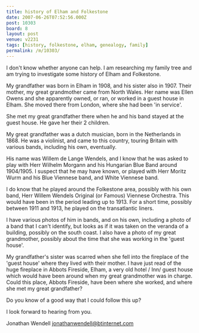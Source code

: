 ```yaml
---
title: history of Elham and Folkestone
date: 2007-06-26T07:52:56.000Z
post: 10303
board: 8
layout: post
venue: v2231
tags: [history, folkestone, elham, genealogy, family]
permalink: /m/10303/
---
```

I don't know whether anyone can help. I am researching my family tree and am
trying to investigate some history of Elham and Folkestone.

My grandfather was born in Elham in 1908, and his sister also in 1907. Their
mother, my great grandmother came from North Wales. Her name was Ellen Owens
and she apparently owned, or ran, or worked in a guest house in Elham. She
moved there from London, where she had been 'in service'.

She met my great grandfather there when he and his band stayed at the guest
house. He gave her their 2 children.

My great grandfather was a dutch musician, born in the Netherlands in 1868.
He was a violinist, and came to this country, touring Britain with various
bands, including his own, eventually.

His name was Willem de Lange Wendels, and I know that he was asked to play
with Herr Wilhelm Morgann and his Hungarian Blue Band around 1904/1905. I
suspect that he may have known, or played with Herr Moritz Wurm and his Blue
Viennese band, and White Viennese band.

I do know that he played around the Folkestone area, possibly with his own
band, Herr Willem Wendels Original (or Famous) Viennese Orchestra. This
would have been in the period leading up to 1913. For a short time, possibly
between 1911 and 1913, he played on the transatlantic liners.

I have various photos of him in bands, and on his own, including a photo of
a band that I can't identify, but looks as if it was taken on the veranda of
a building, possibly on the south coast. I also have a photo of my great
grandmother, possibly about the time that she was working in the 'guest
house'.

My grandfather's sister was scarred when she fell into the fireplace of the
'guest house' where they lived with their mother. I have just read of the
huge fireplace in Abbots Fireside, Elham, a very old hotel / Inn/ guest
house which would have been around when my great grandmother was in charge.
Could this place, Abbots Fireside, have been where she worked, and where she
met my great grandfather?

Do you know of a good way that I could follow this up?

I look forward to hearing from you.

Jonathan Wendell
jonathanwendell@btinternet.com
